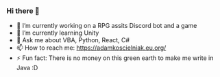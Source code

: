 ### Hi there 👋

- 🔭 I’m currently working on a RPG assits Discord bot and a game
- 🌱 I’m currently learning Unity
- 💬 Ask me about VBA, Python, React, C#
- 📫 How to reach me: https://adamkoscielniak.eu.org/
- ⚡ Fun fact: There is no money on this green earth to make me write in Java :D 
